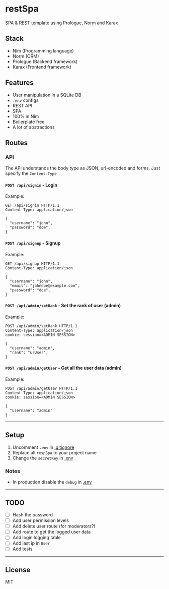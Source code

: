 # restSpa

SPA & REST template using Prologue, Norm and Karax

## Stack

- Nim (Programming language)
- Norm (ORM)
- Prologue (Backend framework)
- Karax (Frontend framework)

## Features

- User manipulation in a SQLite DB
- `.env` configs
- REST API
- SPA
- 100% in Nim
- Boilerplate free
- A lot of abstractions

## Routes

### API

The API understands the body type as JSON, url-encoded and forms. Just specify
the `Content-Type`

#### `POST /api/signin` - Login
Example:
```
GET /api/signin HTTP/1.1
Content-Type: application/json

{
  "username": "john",
  "password": "doe",
}
```

#### `POST /api/signup` - Signup
Example:
```
GET /api/signup HTTP/1.1
Content-Type: application/json

{
  "username": "john",
  "email": "johndoe@example.com",
  "password": "doe",
}
```

#### `POST /api/admin/setRank` - Set the rank of user (**admin**)
Example:
```
POST /api/admin/setRank HTTP/1.1
Content-Type: application/json
cookie: session=<ADMIN SESSION>

{
  "username": "admin",
  "rank": "urUser",
}
```

#### `POST /api/admin/getUser` - Get all the user data (**admin**)
Example:
```
POST /api/admin/getUser HTTP/1.1
Content-Type: application/json
cookie: session=<ADMIN SESSION>

{
  "username": "admin"
}
```

---

## Setup

1. Uncomment `.env` in [.gitignore](.gitignore)
2. Replace all `respSpa` to your project name
3. Change the `secretKey` in [.env](.env)

### Notes

- In production disable the `debug` in [.env](.env)

---

## TODO

- [ ] Hash the password
- [ ] Add user permission levels
- [ ] Add delete user route (for moderators?)
- [ ] Add route to get the logged user data
- [ ] Add login logging table
- [ ] Add last ip in `User`
- [ ] Add tests

---

## License

MIT
